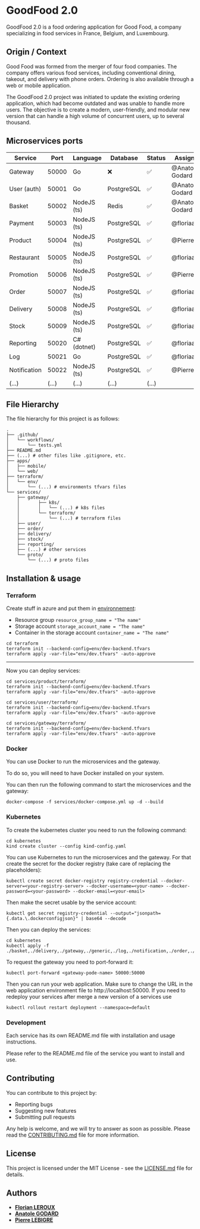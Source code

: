 # GoodFood 2.0

GoodFood 2.0 is a food ordering application for Good Food, a company specializing in food services in France, Belgium,
and Luxembourg.

## Origin / Context

Good Food was formed from the merger of four food companies. The company offers various food services, including
conventional dining, takeout, and delivery with phone orders. Ordering is also available through a web or mobile
application.

The GoodFood 2.0 project was initiated to update the existing ordering application, which had become outdated and was
unable to handle more users. The objective is to create a modern, user-friendly, and modular new version that can handle
a high volume of concurrent users, up to several thousand.

## Microservices ports

| Service      | Port  | Language    | Database   | Status | Assignee        |
| ------------ | ----- | ----------- | ---------- | ------ | --------------- |
| Gateway      | 50000 | Go          | ❌         | ✅     | @Anatole-Godard |
| User (auth)  | 50001 | Go          | PostgreSQL | ✅     | @Anatole-Godard |
| Basket       | 50002 | NodeJS (ts) | Redis      | ✅     | @Anatole-Godard |
| Payment      | 50003 | NodeJS (ts) | PostgreSQL | ✅     | @floriaaan      |
| Product      | 50004 | NodeJS (ts) | PostgreSQL | ✅     | @PierreLbg      |
| Restaurant   | 50005 | NodeJS (ts) | PostgreSQL | ✅     | @floriaaan      |
| Promotion    | 50006 | NodeJS (ts) | PostgreSQL | ✅     | @PierreLbg      |
| Order        | 50007 | NodeJS (ts) | PostgreSQL | ✅     | @floriaaan      |
| Delivery     | 50008 | NodeJS (ts) | PostgreSQL | ✅     | @floriaaan      |
| Stock        | 50009 | NodeJS (ts) | PostgreSQL | ✅     | @floriaaan      |
| Reporting    | 50020 | C# (dotnet) | PostgreSQL | ✅     | @floriaaan      |
| Log          | 50021 | Go          | PostgreSQL | ✅     | @floriaaan      |
| Notification | 50022 | NodeJS (ts) | PostgreSQL | ✅     | @PierreLbg      |
| (...)        | (...) | (...)       | (...)      | (...)  |

## File Hierarchy

The file hierarchy for this project is as follows:

```
.
├── .github/
│   └── workflows/
│       └── tests.yml
├── README.md
├── (...) # other files like .gitignore, etc.
├── apps/
│   ├── mobile/
│   └── web/
├── terraform/
│   └── env/
│       └── (...) # environments tfvars files
└── services/
    ├── gateway/
    │       ├── k8s/
    │       │   └── (...) # k8s files
    │       └── terraform/
    │           └── (...) # terraform files
    ├── user/
    ├── order/
    ├── delivery/
    ├── stock/
    ├── reporting/
    ├── (...) # other services
    └── proto/
        └── (...) # proto files
```

## Installation & usage

### Terraform

Create stuff in azure and put them in [environnement](terraform/env/dev-backend.tfvars):
 - Resource group `resource_group_name = "The name"`
 - Storage account `storage_account_name = "The name"`
 - Container in the storage account `container_name = "The name"`

```shell
cd terraform
terraform init --backend-config=env/dev-backend.tfvars
terraform apply -var-file="env/dev.tfvars" -auto-approve
```
---

Now you can deploy services:
```shell
cd services/product/terraform/
terraform init --backend-config=env/dev-backend.tfvars
terraform apply -var-file="env/dev.tfvars" -auto-approve
```

```shell
cd services/user/terraform/
terraform init --backend-config=env/dev-backend.tfvars
terraform apply -var-file="env/dev.tfvars" -auto-approve
```

```shell
cd services/gateway/terraform/
terraform init --backend-config=env/dev-backend.tfvars
terraform apply -var-file="env/dev.tfvars" -auto-approve
```
### Docker

You can use Docker to run the microservices and the gateway.

To do so, you will need to have Docker installed on your system.

You can then run the following command to start the microservices and the gateway:

```shell
docker-compose -f services/docker-compose.yml up -d --build
```

### Kubernetes

To create the kubernetes cluster you need to run the following command:
```shell
cd kubernetes
kind create cluster --config kind-config.yaml
```

You can use Kubernetes to run the microservices and the gateway.
For that create the secret for the docker registry (take care of replacing the placeholders):
```shell
kubectl create secret docker-registry registry-credential --docker-server=<your-registry-server> --docker-username=<your-name> --docker-password=<your-password> --docker-email=<your-email>
```

Then make the secret usable by the service account:
```shell
kubectl get secret registry-credential --output="jsonpath={.data.\.dockerconfigjson}" | base64 --decode
```

Then you can deploy the services:
```shell
cd kubernetes
kubectl apply -f ./basket,./delivery,./gateway,./generic,./log,./notification,./order,./payment,./product,./promotion,./restaurant,./stock,./user
```

To request the gateway you need to port-forward it:
```shell
kubectl port-forward <gateway-pode-name> 50000:50000
```

Then you can run your web application. Make sure to change the URL in the web application environment file to http://localhost:50000.
If you need to redeploy your services after merge a new version of a services use
```shell
kubectl rollout restart deployment --namespace=default
```

### Development

Each service has its own README.md file with installation and usage instructions.

Please refer to the README.md file of the service you want to install and use.

## Contributing

You can contribute to this project by:

- Reporting bugs
- Suggesting new features
- Submitting pull requests

Any help is welcome, and we will try to answer as soon as possible.
Please read the [CONTRIBUTING.md](CONTRIBUTING.md) file for more information.

## License

This project is licensed under the MIT License - see the [LICENSE.md](LICENSE.md) file for details.

## Authors

- **[Florian LEROUX](https://github.com/floriaaan)**
- **[Anatole GODARD](https://github.com/Anatole-Godard)**
- **[Pierre LEBIGRE](https://github.com/PierreLbg)**
